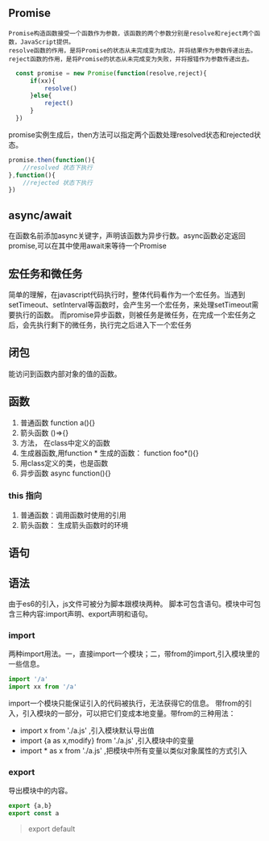## Promise
    Promise构造函数接受一个函数作为参数，该函数的两个参数分别是resolve和reject两个函数，JavaScript提供。
    resolve函数的作用，是将Promise的状态从未完成变为成功，并将结果作为参数传递出去。
    reject函数的作用，是将Promise的状态从未完成变为失败，并将报错作为参数传递出去。
```js
  const promise = new Promise(function(resolve,reject){
      if(xx){
          resolve()
      }else{
          reject()
      }
  })
```
 promise实例生成后，then方法可以指定两个函数处理resolved状态和rejected状态。
```js
promise.then(function(){
    //resolved 状态下执行
},function(){
    //rejected 状态下执行
})
```

## async/await
在函数名前添加async关键字，声明该函数为异步行数。async函数必定返回promise,可以在其中使用await来等待一个Promise


## 宏任务和微任务

简单的理解，在javascript代码执行时，整体代码看作为一个宏任务。当遇到setTimeout、setInterval等函数时，会产生另一个宏任务，来处理setTimeout需要执行的函数。
而promise异步函数，则被任务是微任务，在完成一个宏任务之后，会先执行剩下的微任务，执行完之后进入下一个宏任务


## 闭包

能访问到函数内部对象的值的函数。



## 函数
1. 普通函数 function a(){}
2. 箭头函数 ()=>{}
3. 方法， 在class中定义的函数
4. 生成器函数,用function * 生成的函数：  function foo*(){}
5. 用class定义的类，也是函数
6. 异步函数   async function(){}

### this 指向

1. 普通函数：调用函数时使用的引用
2. 箭头函数： 生成箭头函数时的环境


## 语句

## 语法
由于es6的引入，js文件可被分为脚本跟模块两种。
脚本可包含语句。模块中可包含三种内容:import声明、export声明和语句。
###  import
两种import用法。一，直接import一个模块；二，带from的import,引入模块里的一些信息。
```js
import '/a'
import xx from '/a'
```
import一个模块只能保证引入的代码被执行，无法获得它的信息。
带from的引入，引入模块的一部分，可以把它们变成本地变量。带from的三种用法：
+ import x from './a.js' ,引入模块默认导出值
+ import {a as x,modify} from './a.js' ,引入模块中的变量
+ import * as x from './a.js' ,把模块中所有变量以类似对象属性的方式引入

### export
导出模块中的内容。
```js
export {a,b}
export const a 
```
> export default









